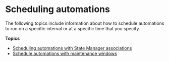 # Scheduling automations<a name="scheduling-automations"></a>

The following topics include information about how to schedule automations to run on a specific interval or at a specific time that you specify\.

**Topics**
+ [Scheduling automations with State Manager associations](scheduling-automations-state-manager-associations.md)
+ [Schedule automations with maintenance windows](scheduling-automations-maintenance-windows.md)
